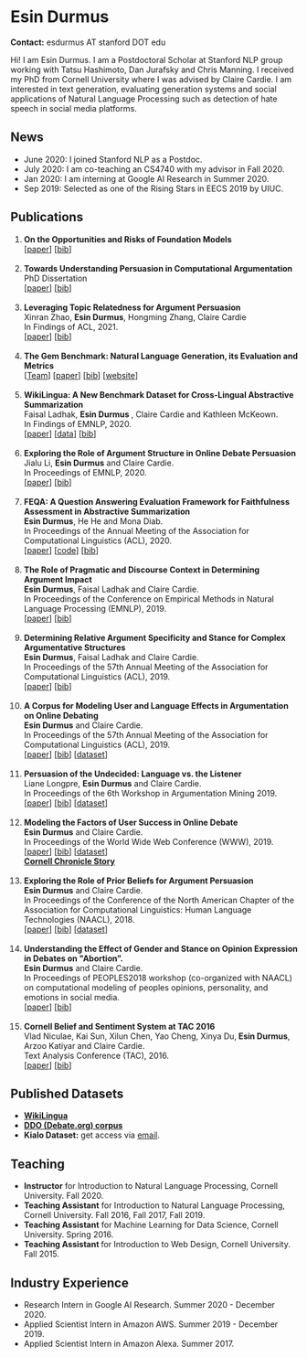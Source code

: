 # Esin Durmus
**Contact:** esdurmus AT stanford DOT edu

Hi! I am Esin Durmus. I am a Postdoctoral Scholar at Stanford NLP group working with Tatsu Hashimoto, Dan Jurafsky and Chris Manning. I received my PhD from Cornell University where I was advised by Claire Cardie. I am interested in text generation, evaluating generation systems and social applications of Natural Language Processing such as detection of hate speech in social media platforms.


<h2>News</h2>
<ul>
    <li> June 2020: I joined Stanford NLP as a Postdoc.</li>
    <li> July 2020: I am co-teaching an CS4740 with my advisor in Fall 2020.</li>
    <li> Jan 2020: I am interning at Google AI Research in Summer 2020.</li>
    <li> Sep 2019: Selected as one of the Rising Stars in EECS 2019 by UIUC.</li>

</ul>

<h2>Publications</h2>

<ol type="1">
    <li>
        <b>On the Opportunities and Risks of Foundation Models</b><br>
        [<a href="https://arxiv.org/pdf/2108.07258.pdf">paper</a>]
        [<a href="publications/opportunities.bib">bib</a>]
    </li>
    <br>
    <li>
        <b>Towards Understanding Persuasion in Computational Argumentation</b><br>
        PhD Dissertation<br>
        [<a href="https://ecommons.cornell.edu/handle/1813/109733">paper</a>]
        [<a href="publications/thesis.bib">bib</a>]
    </li>
    <br>
    <li>
        <b>Leveraging Topic Relatedness for Argument Persuasion</b>
         <br>Xinran Zhao, <b>Esin Durmus</b>, Hongming Zhang, Claire Cardie <br>
         In Findings of ACL, 2021. <br>
        [<a href="https://aclanthology.org/2021.findings-acl.386.pdf">paper</a>]       
        [<a href="publications/topic_relatedness.bib">bib</a>]
    </li>
    <br>
    <li>
        <b>The Gem Benchmark: Natural Language Generation, its Evaluation and Metrics </b><br>
        [<a href="https://gem-benchmark.com/team">Team</a>]
        [<a href="https://arxiv.org/abs/2102.01672">paper</a>]
        [<a href="publications/gem.bib">bib</a>]
        [<a href="https://gem-benchmark.com">website</a>]
    </li>
    <br>
    <li>
        <b>WikiLingua: A New Benchmark Dataset for Cross-Lingual Abstractive Summarization </b><br>
        Faisal Ladhak, <b>Esin Durmus </b>, Claire Cardie and Kathleen McKeown. <br>
        In Findings of EMNLP, 2020. <br>
        [<a href="https://aclanthology.org/2020.findings-emnlp.360">paper</a>]
        [<a href="https://github.com/esdurmus/Wikilingua">data</a>]
        [<a href="publications/wikilingua.bib">bib</a>]
    </li>
    <br>
    <li><b>Exploring the Role of Argument Structure in Online Debate Persuasion</b><br>
        Jialu Li, <b>Esin Durmus</b> and Claire Cardie.<br>
        In Proceedings of EMNLP, 2020. <br>
        [<a href="https://aclanthology.org/2020.emnlp-main.716">paper</a>]
        [<a href="publications/arg_struc_pers.bib">bib</a>]
    </li>
    <br>
    <li><b>FEQA: A Question Answering Evaluation Framework for Faithfulness Assessment in Abstractive
        Summarization</b><br>
        <b>Esin Durmus</b>, He He and Mona Diab. <br>
        In Proceedings of the Annual Meeting of the Association for Computational Linguistics (ACL),
        2020. <br>
        [<a href="https://aclanthology.org/2020.acl-main.454.pdf">paper</a>]
        [<a href="https://github.com/esdurmus/feqa">code</a>]
        [<a href="publications/feqa.bib">bib</a>]
    </li>
    <br>
    <li><b>The Role of Pragmatic and Discourse Context in Determining Argument Impact</b><br>
        <b>Esin Durmus</b>, Faisal Ladhak and Claire Cardie. <br>
        In Proceedings of the Conference on Empirical Methods in Natural Language Processing
        (EMNLP), 2019. <br>
        [<a href="https://aclanthology.org/D19-1568/">paper</a>]
        [<a href="publications/arg_impact.bib">bib</a>]
    </li>
    <br>
    <li>
        <b> Determining Relative Argument Specificity and Stance for Complex Argumentative
            Structures </b>
        <br>
        <b>Esin Durmus</b>, Faisal Ladhak and Claire Cardie. <br>
        In Proceedings of the 57th Annual Meeting of the Association for Computational Linguistics
        (ACL), 2019. <br>
        [<a href="https://aclanthology.org/P19-1456/">paper</a>]
        [<a href="publications/arg_struc.bib">bib</a>]
    </li>
    <br>
    <li>
        <b>A Corpus for Modeling User and Language Effects in Argumentation on Online Debating</b>
        <br>
        <b>Esin Durmus</b> and Claire Cardie. <br>
        In Proceedings of the 57th Annual Meeting of the Association for Computational Linguistics
        (ACL), 2019. <br>
        [<a href="https://aclanthology.org/P19-1057">paper</a>]
        [<a href="publications/debate_corpus.bib">bib</a>]
        [<a href="ddo.md">dataset</a>]
    </li>
    <br>
    <li>
        <b>Persuasion of the Undecided: Language vs. the Listener </b><br>
        Liane Longpre, <b>Esin Durmus</b> and Claire Cardie. <br>
        In Proceedings of the 6th Workshop in Argumentation Mining 2019. <br>
        [<a href="https://aclanthology.org/W19-4519">paper</a>]
        [<a href="publications/debate_undecided.bib">bib</a>]
        [<a href="ddo.md">dataset</a>]
    </li>
    <br>
    <li>
        <b> Modeling the Factors of User Success in Online Debate </b> <br>
        <b>Esin Durmus</b> and Claire Cardie. <br>
        In Proceedings of the World Wide Web Conference (WWW), 2019. <br>
        [<a href="https://dl.acm.org/doi/10.1145/3308558.3313676">paper</a>]
        [<a href="publications/modeling_factors.bib">bib</a>]
        [<a href="ddo.md">dataset</a>]
        <br>
        <a href="https://news.cornell.edu/stories/2019/05/win-online-debates-social-networks-worth-thousand-words">
            <b>Cornell Chronicle Story</b> </a><br>
    </li>
    <br>
    <li>
        <b>Exploring the Role of Prior Beliefs for Argument Persuasion</b><br>
        <b>Esin Durmus</b> and Claire Cardie. <br>
        In Proceedings of the Conference of the North American Chapter of the Association for
        Computational Linguistics: Human Language Technologies (NAACL), 2018. <br>
        [<a href="https://aclanthology.org/N18-1094/">paper</a>]
        [<a href="publications/prior_beliefs.bib">bib</a>]
        [<a href="ddo.md">dataset</a>]
    </li>
    <br>
    <li>
        <b>Understanding the Effect of Gender and Stance on Opinion Expression in Debates on
            "Abortion”.</b> <br>
        <b>Esin Durmus</b> and Claire Cardie. <br>
        In Proceedings of PEOPLES2018 workshop (co-organized with NAACL) on computational modeling
        of peoples opinions, personality, and emotions in social media. <br>
        [<a href="https://aclanthology.org/W18-1110">paper</a>]
        [<a href="publications/abortion.bib">bib</a>]
    </li>
    <br>
    <li><b>Cornell Belief and Sentiment System at TAC 2016 </b><br>
        Vlad Niculae, Kai Sun, Xilun Chen, Yao Cheng, Xinya Du,<b> Esin Durmus</b>, Arzoo Katiyar
        and Claire Cardie. <br>
        Text Analysis Conference (TAC), 2016. <br>
        [<a href="publications/tac.pdf">paper</a>]
        [<a href="publications/tac.bib">bib</a>]
    </li>
</ol>

<h2>Published Datasets</h2>
<ul>
    <li>
        <b><a href="https://github.com/esdurmus/Wikilingua">WikiLingua</a></b></li>
    <li><b><a
            href="ddo.html"> DDO (Debate.org) corpus</a></b></li>
    <li>
        <b>Kialo Dataset:</b> get access via <a href="mailto:esdurmus@stanford.edu">email</a>.
    </li>
</ul>
           
<h2>Teaching</h2>
<ul>
    <li><b>Instructor</b> for Introduction to Natural Language Processing, Cornell University. Fall
        2020.
    </li>
    <li><b>Teaching Assistant</b> for Introduction to Natural Language Processing, Cornell
        University. Fall 2016, Fall 2017, Fall 2019.
    </li>
    <li><b>Teaching Assistant</b> for Machine Learning for Data Science, Cornell University. Spring
        2016.
    </li>
    <li><b>Teaching Assistant </b> for Introduction to Web Design, Cornell University. Fall 2015.
    </li>
</ul>

<h2>Industry Experience</h2>
<ul>
    <li> Research Intern in Google AI Research. Summer 2020 - December 2020.</li>
    <li> Applied Scientist Intern in Amazon AWS. Summer 2019 - December 2019.</li>
    <li>Applied Scientist Intern in Amazon Alexa. Summer 2017.</li>
</ul>

